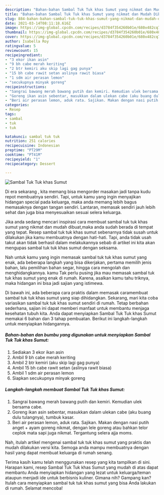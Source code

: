 ```yaml
---
description: "Bahan-bahan Sambal Tuk Tuk khas Sumut yang nikmat dan Mudah Dibuat"
title: "Bahan-bahan Sambal Tuk Tuk khas Sumut yang nikmat dan Mudah Dibuat"
slug: 884-bahan-bahan-sambal-tuk-tuk-khas-sumut-yang-nikmat-dan-mudah-dibuat
date: 2021-03-14T08:11:18.616Z
image: https://img-global.cpcdn.com/recipes/d3784f354260b01e/680x482cq70/sambal-tuk-tuk-khas-sumut-foto-resep-utama.jpg
thumbnail: https://img-global.cpcdn.com/recipes/d3784f354260b01e/680x482cq70/sambal-tuk-tuk-khas-sumut-foto-resep-utama.jpg
cover: https://img-global.cpcdn.com/recipes/d3784f354260b01e/680x482cq70/sambal-tuk-tuk-khas-sumut-foto-resep-utama.jpg
author: Isabella Roy
ratingvalue: 5
reviewcount: 15
recipeingredient:
- "3 ekor ikan asin"
- "9 bh cabe merah keriting"
- "2 btr kemiri aku skip lagi gag punya"
- "15 bh cabe rawit setan aslinya rawit biasa"
- "1 sdm air perasan lemon"
- "secukupnya minyak goreng"
recipeinstructions:
- "Sangrai bawang merah bawang putih dan kemiri. Kemudian ulek bersama cabe."
- "Goreng ikan asin sebentar, masukkan dalam ulekan cabe (aku buang dulu tulangnya), tumbuk kasar."
- "Beri air perasan lemon, aduk rata. Sajikan. Makan dengan nasi putih anget + ayam goreng nikmat, dengan lele goreng atau bahkan telor ceplok mata sapi juga nikmat. Tergantung selera ajja moms."
categories:
- Resep
tags:
- sambal
- tuk
- tuk

katakunci: sambal tuk tuk 
nutrition: 251 calories
recipecuisine: Indonesian
preptime: "PT29M"
cooktime: "PT41M"
recipeyield: "1"
recipecategory: Dessert

---
```



![Sambal Tuk Tuk khas Sumut](https://img-global.cpcdn.com/recipes/d3784f354260b01e/680x482cq70/sambal-tuk-tuk-khas-sumut-foto-resep-utama.jpg)

Di era  sekarang , kita memang bisa mengorder masakan jadi tanpa kudu repot membuatnya sendiri. Tapi, untuk kamu yang ingin menyajikan hidangan special pada keluarga, maka anda memang lebih bagus memasaknya dengan tangan sendiri. Lantaran, memasak sendiri jauh lebih sehat dan juga bisa menyesuaikan sesuai selera keluarga.

Jika anda sedang mencari inspirasi cara membuat sambal tuk tuk khas sumut yang nikmat dan mudah dibuat,maka anda sudah berada di tempat yang tepat. Resep sambal tuk tuk khas sumut  sebenarnya tidak susah untuk dilakukan jika kamu membuatnya dengan hati-hati. Tapi, anda tidak usah takut akan tidak berhasil dalam melakukannya 
sebab di artikel ini kita akan mengupas sambal tuk tuk khas sumut dengan seksama.  



Nah untuk kamu yang ingin memasak sambal tuk tuk khas sumut yang enak, ada beberapa langkah yang bisa dikerjakan, pertama memilih jenis bahan, lalu pemilihan bahan segar, hingga cara mengolah dan menghidangkannya. kamu Tak perlu pusing jika mau memasak sambal tuk tuk khas sumut yang enak di rumah. Karena, asalkan kamu  tahu triknya, maka hidangan ini bisa jadi sajian yang istimewa.

Di bawah ini, ada beberapa cara praktis  dalam memasak caramembuat sambal tuk tuk khas sumut yang siap dihidangkan. Sekarang, mari kita coba variasikan sambal tuk tuk khas sumut sendiri di rumah. Tetap berbahan sederhana, sajian ini dapat memberi manfaat untuk membantu menjaga kesehatan tubuh kita. Anda dapat menyiapkan Sambal Tuk Tuk khas Sumut memakai 6 bahan dan 3 tahap pembuatan. Berikut ini langkah-langkah untuk menyiapkan hidangannya.

<!--inarticleads1-->

##### Bahan-bahan dan bumbu yang digunakan untuk menyiapkan Sambal Tuk Tuk khas Sumut:

1. Sediakan 3 ekor ikan asin
1. Ambil 9 bh cabe merah keriting
1. Ambil 2 btr kemiri (aku skip lagi gag punya)
1. Ambil 15 bh cabe rawit setan (aslinya rawit biasa)
1. Ambil 1 sdm air perasan lemon
1. Siapkan secukupnya minyak goreng




<!--inarticleads2-->

##### Langkah-langkah membuat Sambal Tuk Tuk khas Sumut:

1. Sangrai bawang merah bawang putih dan kemiri. Kemudian ulek bersama cabe.
1. Goreng ikan asin sebentar, masukkan dalam ulekan cabe (aku buang dulu tulangnya), tumbuk kasar.
1. Beri air perasan lemon, aduk rata. Sajikan. Makan dengan nasi putih anget + ayam goreng nikmat, dengan lele goreng atau bahkan telor ceplok mata sapi juga nikmat. Tergantung selera ajja moms.




Nah, itulah artikel mengenai  sambal tuk tuk khas sumut  yang praktis dan mudah dilakukan versi kita. Semoga anda mampu membuatnya dengan hasil yang dapat membuat keluarga di rumah senang. 

Terima kasih kamu telah menggunakan resep yang kita tampilkan di sini. Harapan kami, resep  Sambal Tuk Tuk khas Sumut yang mudah di atas dapat membantu Anda menyiapkan hidangan yang lezat untuk keluarga/teman ataupun menjadi ide untuk berbisnis kuliner. Gimana nih? Gampang kan? Itulah cara menyiapkan sambal tuk tuk khas sumut yang bisa Anda lakukan di rumah. Selamat mencoba!

